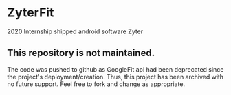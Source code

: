 # ZyterFit
 2020 Internship shipped android software Zyter

## This repository is not maintained.
The code was pushed to github as GoogleFit api had been deprecated since the project's deployment/creation.
Thus, this project has been archived with no future support. Feel free to fork and change as appropriate.
